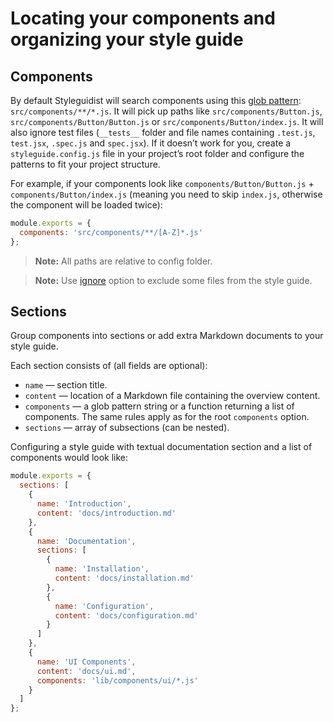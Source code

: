 # Locating your components and organizing your style guide

## Components

By default Styleguidist will search components using this [glob pattern](https://github.com/isaacs/node-glob#glob-primer): `src/components/**/*.js`. It will pick up paths like `src/components/Button.js`, `src/components/Button/Button.js` or `src/components/Button/index.js`. It will also ignore test files (`__tests__` folder and file names containing `.test.js`, `test.jsx`, `.spec.js` and `spec.jsx`). If it doesn’t work for you, create a `styleguide.config.js` file in your project’s root folder and configure the patterns to fit your project structure.

For example, if your components look like `components/Button/Button.js` + `components/Button/index.js` (meaning you need to skip `index.js`, otherwise the component will be loaded twice):

```javascript
module.exports = {
  components: 'src/components/**/[A-Z]*.js'
};
```

> **Note:** All paths are relative to config folder.

> **Note:** Use [ignore](Configuration.md#ignore) option to exclude some files from the style guide.

## Sections

Group components into sections or add extra Markdown documents to your style guide.

Each section consists of (all fields are optional):

- `name` — section title.
- `content` — location of a Markdown file containing the overview content.
- `components` — a glob pattern string or a function returning a list of components. The same rules apply as for the root `components` option.
- `sections` — array of subsections (can be nested).

Configuring a style guide with textual documentation section and a list of components would look like:

```javascript
module.exports = {
  sections: [
    {
      name: 'Introduction',
      content: 'docs/introduction.md'
    },
    {
      name: 'Documentation',
      sections: [
        {
          name: 'Installation',
          content: 'docs/installation.md'
        },
        {
          name: 'Configuration',
          content: 'docs/configuration.md'
        }
      ]
    },
    {
      name: 'UI Components',
      content: 'docs/ui.md',
      components: 'lib/components/ui/*.js'
    }
  ]
};
```
